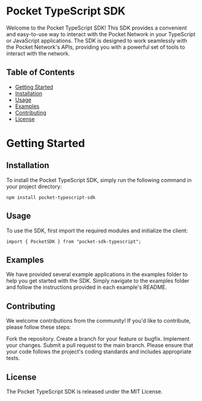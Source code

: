 # Pocket TypeScript SDK
Welcome to the Pocket TypeScript SDK! This SDK provides a convenient and easy-to-use way to interact with the Pocket Network in your TypeScript or JavaScript applications. The SDK is designed to work seamlessly with the Pocket Network's APIs, providing you with a powerful set of tools to interact with the network.

## Table of Contents

* [Getting Started](#Getting-Started)
* [Installation](#Installation)
* [Usage](#Usage)
* [Examples](#Example)
* [Contributing](#Contributing)
* [License](#License)

# Getting Started

## Installation
To install the Pocket TypeScript SDK, simply run the following command in your project directory:

```
npm install pocket-typescript-sdk
```

## Usage
To use the SDK, first import the required modules and initialize the client:

```
import { PocketSDK } from "pocket-sdk-typescript";
```
## Examples

We have provided several example applications in the examples folder to help you get started with the SDK. Simply navigate to the examples folder and follow the instructions provided in each example's README.

## Contributing

We welcome contributions from the community! If you'd like to contribute, please follow these steps:

Fork the repository.
Create a branch for your feature or bugfix.
Implement your changes.
Submit a pull request to the main branch.
Please ensure that your code follows the project's coding standards and includes appropriate tests.

## License

The Pocket TypeScript SDK is released under the MIT License.

